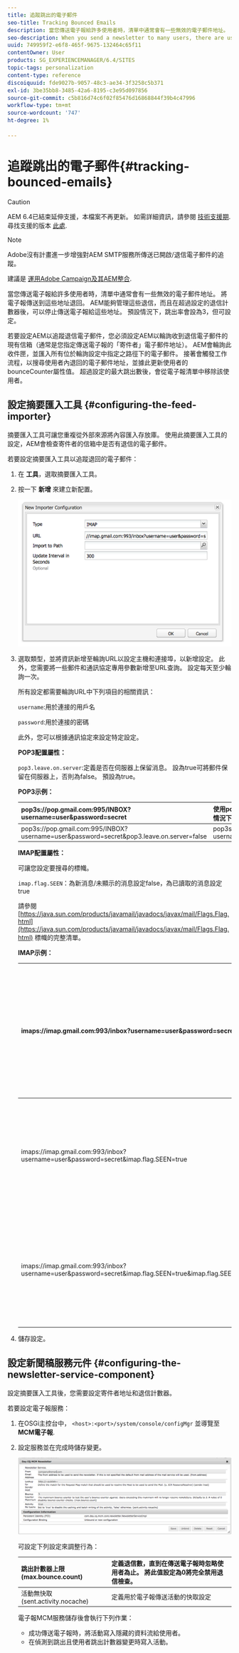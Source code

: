 ```yaml
---
title: 追蹤跳出的電子郵件
seo-title: Tracking Bounced Emails
description: 當您傳送電子報給許多使用者時，清單中通常會有一些無效的電子郵件地址。 將電子報傳送到這些地址退回。 AEM能夠管理這些退信，而且在超出設定的退信計數器後，可以停止傳送電子報至這些地址。
seo-description: When you send a newsletter to many users, there are usually some invalid emails addresses in the list. Sending newsletters to those addresses bounce back. AEM is capable of managing those bounces and can stop sending newsletters to those addresses after the configured bounce counter is exceeded.
uuid: 749959f2-e6f8-465f-9675-132464c65f11
contentOwner: User
products: SG_EXPERIENCEMANAGER/6.4/SITES
topic-tags: personalization
content-type: reference
discoiquuid: fde9027b-9057-48c3-ae34-3f3258c5b371
exl-id: 3be35bb8-3485-42a6-8195-c3e95d097856
source-git-commit: c5b816d74c6f02f85476d16868844f39b4c47996
workflow-type: tm+mt
source-wordcount: '747'
ht-degree: 1%

---
```


# 追蹤跳出的電子郵件{#tracking-bounced-emails}

>[!CAUTION]
>
>AEM 6.4已結束延伸支援，本檔案不再更新。 如需詳細資訊，請參閱 [技術支援期](https://helpx.adobe.com//tw/support/programs/eol-matrix.html). 尋找支援的版本 [此處](https://experienceleague.adobe.com/docs/).

>[!NOTE]
>
>Adobe沒有計畫進一步增強對AEM SMTP服務所傳送已開啟/退信電子郵件的追蹤。
>
>建議是 [運用Adobe Campaign及其AEM整合](/help/sites-administering/campaign.md).

當您傳送電子報給許多使用者時，清單中通常會有一些無效的電子郵件地址。 將電子報傳送到這些地址退回。 AEM能夠管理這些退信，而且在超過設定的退信計數器後，可以停止傳送電子報給這些地址。 預設情況下，跳出率會設為3，但可設定。

若要設定AEM以追蹤退信電子郵件，您必須設定AEM以輪詢收到退信電子郵件的現有信箱（通常是您指定傳送電子報的「寄件者」電子郵件地址）。 AEM會輪詢此收件匣，並匯入所有位於輪詢設定中指定之路徑下的電子郵件。 接著會觸發工作流程，以搜尋使用者內退回的電子郵件地址，並據此更新使用者的bounceCounter屬性值。 超過設定的最大跳出數後，會從電子報清單中移除該使用者。

## 設定摘要匯入工具 {#configuring-the-feed-importer}

摘要匯入工具可讓您重複從外部來源將內容匯入存放庫。 使用此摘要匯入工具的設定，AEM會檢查寄件者的信箱中是否有退信的電子郵件。

若要設定摘要匯入工具以追蹤退回的電子郵件：

1. 在 **工具**，選取摘要匯入工具。

1. 按一下 **新增** 來建立新配置。

   ![chlimage_1](assets/chlimage_1.png)

1. 選取類型，並將資訊新增至輪詢URL以設定主機和連接埠，以新增設定。 此外，您需要將一些郵件和通訊協定專用參數新增至URL查詢。 設定每天至少輪詢一次。

   所有設定都需要輪詢URL中下列項目的相關資訊：

   `username`:用於連接的用戶名

   `password`:用於連接的密碼

   此外，您可以根據通訊協定來設定特定設定。

   **POP3配置屬性：**

   `pop3.leave.on.server`:定義是否在伺服器上保留消息。 設為true可將郵件保留在伺服器上，否則為false。 預設為true。

   **POP3示例：**

   | pop3s://pop.gmail.com:995/INBOX?username=user&amp;password=secret | 使用pop3 over SSL連接埠995上的GMail，使用用戶/密碼，預設情況下將消息保留在伺服器上 |
   |---|---|
   | pop3s://pop.gmail.com:995/INBOX?username=user&amp;password=secret&amp;pop3.leave.on.server=false | pop3s://pop.gmail.com:995/INBOX?username=user&amp;password=secret&amp;pop3.leave.on.server=false |

   **IMAP配置屬性：**

   可讓您設定要搜尋的標幟。

   `imap.flag.SEEN`：為新消息/未顯示的消息設定false，為已讀取的消息設定true

   請參閱 [https://java.sun.com/products/javamail/javadocs/javax/mail/Flags.Flag.html](https://java.sun.com/products/javamail/javadocs/javax/mail/Flags.Flag.html) 標幟的完整清單。

   **IMAP示例：**

   | imaps://imap.gmail.com:993/inbox?username=user&amp;password=secret | 使用IMAP over SSL連接埠993上的GMail，使用用戶/密碼。 預設情況下僅獲取新消息。 |
   |---|---|
   | imaps://imap.gmail.com:993/inbox?username=user&amp;password=secret&amp;imap.flag.SEEN=true | 使用IMAP over SSL連接到具有用戶/密碼的GMail 993，但只獲得已被看到的消息。 |
   | imaps://imap.gmail.com:993/inbox?username=user&amp;password=secret&amp;imap.flag.SEEN=true&amp;imap.flag.SEEN=false | 使用IMAP over SSL連接到GMail 993，使用用戶/密碼，已讀取或新消息。 |

1. 儲存設定。

## 設定新聞稿服務元件 {#configuring-the-newsletter-service-component}

設定摘要匯入工具後，您需要設定寄件者地址和退信計數器。

若要設定電子報服務：

1. 在OSGi主控台中， `<host>:<port>/system/console/configMgr` 並導覽至 **MCM電子報**.

1. 設定服務並在完成時儲存變更。

   ![chlimage_1-1](assets/chlimage_1-1.png)

   可設定下列設定來調整行為：

   | 跳出計數器上限(max.bounce.count) | 定義退信數，直到在傳送電子報時忽略使用者為止。 將此值設定為0將完全禁用退信檢查。 |
   |---|---|
   | 活動無快取(sent.activity.nocache) | 定義用於電子報傳送活動的快取設定 |

   電子報MCM服務儲存後會執行下列作業：

   * 成功傳送電子報時，將活動寫入隱藏的資料流給使用者。
   * 在偵測到跳出且使用者跳出計數器變更時寫入活動。
